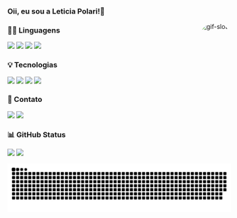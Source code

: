 <div style="display: inline_block">
   <h3>Oii, eu sou a Leticia Polari!🦥</h3>
   <img align="right" alt="gif-sloth" height="150" style="border-radius:50px;"  src="https://i.giphy.com/media/muCo9BLS7vjErTON27/giphy.webp">
</div>
<div>
  <h3> 👩‍💻 Linguagens</h3>
  <img src="https://img.shields.io/badge/JavaScript-F7DF1E?style=for-the-badge&logo=javascript&logoColor=black">
  <img src="https://img.shields.io/badge/TypeScript-007ACC?style=for-the-badge&logo=typescript&logoColor=white">
  <img src="https://img.shields.io/badge/HTML5-E34F26?style=for-the-badge&logo=html5&logoColor=white" />
  <img src="https://img.shields.io/badge/CSS3-1572B6?style=for-the-badge&logo=css3&logoColor=white" />  
</div>
 
<div>
  <h3> 💡 Tecnologias</h3>
    <img src="https://img.shields.io/badge/React-20232A?style=for-the-badge&logo=react&logoColor=61DAFB" />
    <img src="https://img.shields.io/badge/React_Native-20232A?style=for-the-badge&logo=react&logoColor=61DAFB" />
    <img src="https://img.shields.io/badge/Bootstrap-563D7C?style=for-the-badge&logo=bootstrap&logoColor=white" />
    <img src="https://img.shields.io/badge/Sass-CC6699?style=for-the-badge&logo=sass&logoColor=white" />
</div>
 
<div>
  <h3> 💬 Contato</h3>
  <a href = "mailto:leticiapolari8@gmail.com"><img src="https://img.shields.io/badge/Gmail-D14836?style=for-the-badge&logo=gmail&logoColor=white" target="_blank"></a>
  <a href="https://www.linkedin.com/in/let%C3%ADcia-polari-569160214/" target="_blank"><img src="https://img.shields.io/badge/-LinkedIn-%230077B5?style=for-the-badge&logo=linkedin&logoColor=white" target="_blank"></a>    
</div>
  
<div>
  <h3> 📊 GitHub Status</h3>
  <img height="150em" src="https://github-readme-stats.vercel.app/api?username=Polaris851&show_icons=true&theme=tokyonight&include_all_commits=true&count_private=true"/>
  <img height="150em" src="https://github-readme-stats.vercel.app/api/top-langs/?username=Polaris851&layout=compact&langs_count=7&theme=tokyonight"/>
</div>
  
  ![Snake animation](https://github.com/Polaris851/Polaris851/blob/output/github-contribution-grid-snake.svg) 
